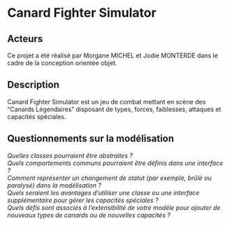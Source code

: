 # Canard Fighter Simulator
## Acteurs 
Ce projet a été réalisé par Morgane MICHEL et Jodie MONTERDE dans le cadre de la conception orientée objet.
## Description  
Canard Fighter Simulator est un jeu de combat mettant en scène des “Canards Légendaires” disposant de types, forces, faiblesses, attaques et capacités spéciales.
## Questionnements sur la modélisation
*Quelles classes pourraient être abstraites ?* <br>
*Quels comportements communs pourraient être définis dans une interface ?* <br>
*Comment représenter un changement de statut (par exemple, brûlé ou paralysé) dans la modélisation ?* <br>
*Quels seraient les avantages d’utiliser une classe ou une interface supplémentaire pour gérer les capacités spéciales ?* <br>
*Quels défis sont associés à l’extensibilité de votre modèle pour ajouter de nouveaux types de canards ou de nouvelles capacités ?* <br>


